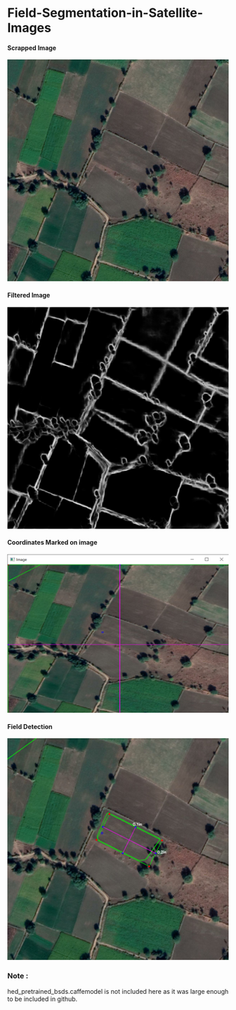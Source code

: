 # Field-Segmentation-in-Satellite-Images

#### Scrapped Image
![Scrapped Image](images/imagee2.png)


#### Filtered Image
![Filtered Image](images/hed_filter.png)


#### Coordinates Marked on image
![Coordinates](images/coordinates.png)


#### Field Detection
![Area Detected](images/res.png)


### Note : 
hed_pretrained_bsds.caffemodel is not included here as it was large enough to be included in github.
